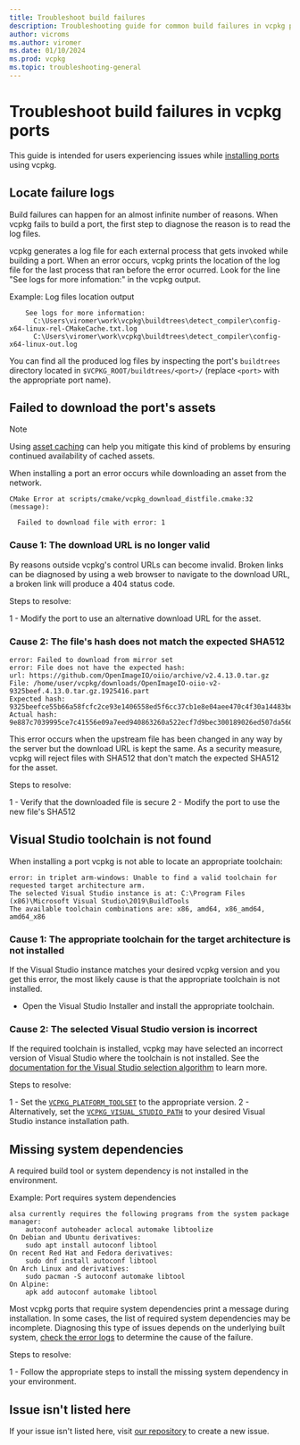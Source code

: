 ```yaml
---
title: Troubleshoot build failures
description: Troubleshooting guide for common build failures in vcpkg ports
author: vicroms
ms.author: viromer
ms.date: 01/10/2024
ms.prod: vcpkg
ms.topic: troubleshooting-general
---
```


# Troubleshoot build failures in vcpkg ports

This guide is intended for users experiencing issues while [installing 
ports](../commands/install.md) using vcpkg.

## <a name="failure-logs"></a> Locate failure logs

Build failures can happen for an almost infinite number of reasons. When vcpkg
fails to build a port, the first step to diagnose the reason is to read the log files.

vcpkg generates a log file for each external process that gets invoked while
building a port. When an error occurs, vcpkg prints the location of the log file
for the last process that ran before the error ocurred. Look for the line "See
logs for more infomation:" in the vcpkg output.

Example: Log files location output

```Console
    See logs for more information:
      C:\Users\viromer\work\vcpkg\buildtrees\detect_compiler\config-x64-linux-rel-CMakeCache.txt.log
      C:\Users\viromer\work\vcpkg\buildtrees\detect_compiler\config-x64-linux-out.log
```

You can find all the produced log files by inspecting the port's `buildtrees`
directory located in `$VCPKG_ROOT/buildtrees/<port>/` (replace `<port>` with the
appropriate port name).

## Failed to download the port's assets

> [!NOTE]
> Using [asset caching](../concepts/asset-caching.md) can help you mitigate this
> kind of problems by ensuring continued availability of cached assets.

When installing a port an error occurs while downloading an asset from the
network.

```Console
CMake Error at scripts/cmake/vcpkg_download_distfile.cmake:32 (message):

  Failed to download file with error: 1
```

### Cause 1: The download URL is no longer valid
<!-- 
Steps to reproduce:
1. Modify a port's download URL
2. Attempt to install
-->

By reasons outside vcpkg's control URLs can become invalid. Broken links can be
diagnosed by using a web browser to navigate to the download URL, a broken link
will produce a 404 status code.

Steps to resolve:

1 - Modify the port to use an alternative download URL for the asset.

### Cause 2: The file's hash does not match the expected SHA512
<!-- 
Steps to reproduce:
1. Modify a port's download SHA512
2. Attempt to install
-->

```Console
error: Failed to download from mirror set
error: File does not have the expected hash:
url: https://github.com/OpenImageIO/oiio/archive/v2.4.13.0.tar.gz
File: /home/user/vcpkg/downloads/OpenImageIO-oiio-v2-9325beef.4.13.0.tar.gz.1925416.part
Expected hash: 9325beefce55b66a58fcfc2ce93e1406558ed5f6cc37cb1e8e04aee470c4f30a14483bebfb311c329f7868afb6c508a052661c6b12d819a69f707c1a30cd9549
Actual hash: 9e887c7039995ce7c41556e09a7eed940863260a522ecf7d9bec300189026ed507da560620dfa4a619deeb679be7adf42fe3a7020ff3094df777c7934c771227
```

This error occurs when the upstream file has been changed in any way by the
server but the download URL is kept the same. As a security measure, vcpkg will
reject files with SHA512 that don't match the expected SHA512 for the asset.

Steps to resolve:

1 - Verify that the downloaded file is secure
2 - Modify the port to use the new file's SHA512

## Visual Studio toolchain is not found

When installing a port vcpkg is not able to locate an appropriate toolchain:

```Console
error: in triplet arm-windows: Unable to find a valid toolchain for requested target architecture arm.
The selected Visual Studio instance is at: C:\Program Files (x86)\Microsoft Visual Studio\2019\BuildTools
The available toolchain combinations are: x86, amd64, x86_amd64, amd64_x86
```

### Cause 1: The appropriate toolchain for the target architecture is not installed
<!-- 
Steps to reproduce:
1. Uninstall a required toolchain from Visual Studio (e.g.: ARM)
2. Attempt to install for a triplet that requires that toolchain (for example: arm-windows)
-->

If the Visual Studio instance matches your desired vcpkg version and you get
this error, the most likely cause is that the appropriate toolchain is not installed.

* Open the Visual Studio Installer and install the appropriate toolchain.

### Cause 2: The selected Visual Studio version is incorrect
<!--
Steps to reproduce:
1. Uninstall a required toolchain from your latest Visual Studio version (e.g.: ARM)
2. Attempt to install for a triplet that requires that toolchain (for example: arm-windows)
-->

If the required toolchain is installed, vcpkg may have selected an incorrect
version of Visual Studio where the toolchain is not installed. See the
[documentation for the Visual Studio selection
algorithm](../users/triplets.md#VCPKG_VISUAL_STUDIO_PATH) to learn more.

Steps to resolve:

1 - Set the
  [`VCPKG_PLATFORM_TOOLSET`](../users/triplets.md#vcpkg_platform_toolset) to the
  appropriate version.
2 - Alternatively, set the
  [`VCPKG_VISUAL_STUDIO_PATH`](../users/triplets.md#VCPKG_VISUAL_STUDIO_PATH) to
  your desired Visual Studio instance installation path.

## Missing system dependencies

A required build tool or system dependency is not installed in the environment.

Example: Port requires system dependencies

```
alsa currently requires the following programs from the system package manager:
    autoconf autoheader aclocal automake libtoolize
On Debian and Ubuntu derivatives:
    sudo apt install autoconf libtool
On recent Red Hat and Fedora derivatives:
    sudo dnf install autoconf libtool
On Arch Linux and derivatives:
    sudo pacman -S autoconf automake libtool
On Alpine:
    apk add autoconf automake libtool
```

Most vcpkg ports that require system dependencies print a message during installation.
In some cases, the list of required system dependencies may be incomplete. Diagnosing
this type of issues depends on the underlying built system, [check the error 
logs](#failure-logs) to determine the cause of the failure.

Steps to resolve:

1 - Follow the appropriate steps to install the missing system dependency in your environment.

## Issue isn't listed here

If your issue isn't listed here, visit [our
repository](https://github.com/microsoft/vcpkg/issues) to create a new issue.
